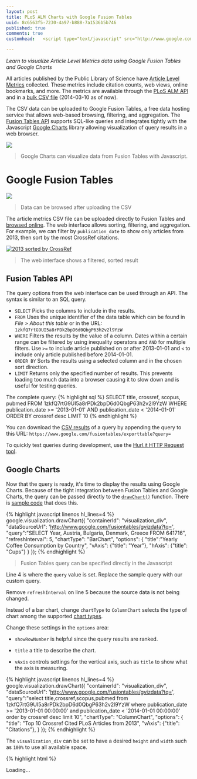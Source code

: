 ```yaml
--- 
layout: post
title: PLoS ALM Charts with Google Fusion Tables
uuid: 8c6563f5-7230-4a97-b888-7a1536b5b746
published: true
comments: true
customhead:   <script type="text/javascript" src="http://www.google.com/jsapi"></script><script type="text/javascript" src="/file/8c6563f5-7230-4a97-b888-7a1536b5b746/columnChart.js"></script>

---
```


*Learn to visualize Article Level Metrics data using Google Fusion Tables and Google Charts*

All articles published by the Public Library of Science have [Article Level Metrics][plosalmdata] collected. These metrics include citation counts, web views, online bookmarks, and more. The metrics are available through the [PLoS ALM API][almapi] and in a [bulk CSV file][bulkcsv] (2014-03-10 as of now).

The CSV data can be uploaded to Google Fusion Tables, a free data hosting service that allows web-based browsing, filtering, and aggregation. The [Fusion Tables API][gftapi] supports SQL-like queries and integrates tightly with the Javascript [Google Charts][gcharts] library allowing visualization of query results in a web browser.

[plosalm]: http://article-level-metrics.plos.org/
[plosalmdata]: http://article-level-metrics.plos.org/plos-alm-data/
[gft]: http://www.google.com/drive/apps.html#fusiontables
[gftapi]: https://developers.google.com/fusiontables/
[gcharts]: https://developers.google.com/chart/ 
[almdata]: http://article-level-metrics.plos.org/plos-alm-data/
[bulkcsv]: http://article-level-metrics.plos.org/files/2012/10/alm_report_2014-03-10.csv
[almapi]: http://api.plos.org/alm/using-the-alm-api/




<a href="/file/8c6563f5-7230-4a97-b888-7a1536b5b746/columnChart.html">
  <img src ="/file/8c6563f5-7230-4a97-b888-7a1536b5b746/columnChart.png" class="mainimage" />
</a>
  
> Google Charts can visualize data from Fusion Tables with Javascript.

<!-- more -->



<!--
Google Fusion Tables API supports filtering and aggregation features compared to the default [PLoS ALM API][almapi].
-->




# Google Fusion Tables #

<a href="https://www.google.com/fusiontables/DataSource?docid=1zkfQ7rtG9UI5a8rPDk2bpD6d0QbgP63h2v2l9YzW&pli=1#rows:id=12">
  <img src ="/file/8c6563f5-7230-4a97-b888-7a1536b5b746/gft.browse.online.png" class="mainimage" />
</a>

> Data can be browsed after uploading the CSV

The article metrics CSV file can be uploaded directly to Fusion Tables and [browsed online][mytable]. The web interface allows sorting, filtering, and aggregation. For example, we can filter by `publication_date` to show only articles from 2013, then sort by the most CrossRef citations.

[mytable]: https://www.google.com/fusiontables/DataSource?docid=1zkfQ7rtG9UI5a8rPDk2bpD6d0QbgP63h2v2l9YzW&pli=1#rows:id=12

<a href="https://www.google.com/fusiontables/DataSource?docid=1zkfQ7rtG9UI5a8rPDk2bpD6d0QbgP63h2v2l9YzW#rows:id=13"><img src ="/file/8c6563f5-7230-4a97-b888-7a1536b5b746/gft.filter.sort.png" alt="2013 sorted by CrossRef" class="mainimage"/></a>

> The web interface shows a filtered, sorted result

## Fusion Tables API ##

The query options from the web interface can be used through an API. The syntax is similar to an SQL query. 

* `SELECT` Picks the columns to include in the results.
* `FROM` Uses the unique identifier of the data table which can be found in *File > About this table* or in the URL: `1zkfQ7rtG9UI5a8rPDk2bpD6d0QbgP63h2v2l9YzW`
* `WHERE` Filters the results by the value of a column. Dates within a certain range can be filtered by using inequality operators and `AND` for multiple filters. Use `>=` to include article published on or after 2013-01-01 and `<` to include only article published before 2014-01-01.
* `ORDER BY` Sorts the results using a selected column and in the chosen sort direction.
* `LIMIT` Returns only the specified number of results. This prevents loading too much data into a browser causing it to slow down and is useful for testing queries.

The complete query:
{% highlight sql %}
SELECT title, crossref, scopus, pubmed FROM 1zkfQ7rtG9UI5a8rPDk2bpD6d0QbgP63h2v2l9YzW WHERE publication_date >= '2013-01-01' AND publication_date < '2014-01-01' ORDER BY crossref desc LIMIT 10
{% endhighlight %}

You can download the [CSV results][query] of a query by appending the query to this URL: `https://www.google.com/fusiontables/exporttable?query=`

[query]: https://www.google.com/fusiontables/exporttable?query=SELECT%20title%2C%20crossref%2C%20scopus%2C%20pubmed%20FROM%201zkfQ7rtG9UI5a8rPDk2bpD6d0QbgP63h2v2l9YzW%20WHERE%20publication_date%20%3E%3D%20%272013-01-01%27%20AND%20publication_date%20%3C%20%272014-01-01%27%20ORDER%20BY%20crossref%20desc%20LIMIT%2010

To quickly test queries during development, use the [Hurl.it HTTP Request tool][querytest].

[querytest]: http://www.hurl.it/?url=www.google.com/fusiontables/exporttable&method=get&args=%7B%22query%22%3A%5B%22SELECT%20title%2C%20crossref%2C%20scopus%2C%20pubmed%20FROM%201zkfQ7rtG9UI5a8rPDk2bpD6d0QbgP63h2v2l9YzW%20WHERE%20publication_date%20%3E%3D%20%272013-01-01%27%20AND%20publication_date%20%3C%20%272014-01-01%27%20ORDER%20BY%20crossref%20desc%20LIMIT%2010%22%5D%7D




Google Charts
---
Now that the query is ready, it's time to display the results using Google Charts. Because of the tight integration between Fusion Tables and Google Charts, the query can be passed directly to the [`drawChart()`][drawchart] function. There is [sample code][drawchartdemo] that does this.

[drawchartdemo]: https://developers.google.com/chart/interactive/docs/fusiontables
[drawchart]: https://developers.google.com/chart/interactive/docs/reference#google.visualization.drawchart

{% highlight javascript linenos hl_lines=4 %}
google.visualization.drawChart({
        "containerId": "visualization_div",
        "dataSourceUrl": 'http://www.google.com/fusiontables/gvizdata?tq=',
        "query":"SELECT Year, Austria, Bulgaria, Denmark, Greece FROM 641716",
        "refreshInterval": 5,
        "chartType": "BarChart",
        "options": {
          "title":"Yearly Coffee Consumption by Country",
          "vAxis": {"title": "Year"},
          "hAxis": {"title": "Cups"}
        }
      });
{% endhighlight %}

> Fusion Tables query can be specified directly in the Javascript

Line 4 is where the `query` value is set. Replace the sample query with our custom query.

Remove `refreshInterval` on line 5 because the source data is not being changed.

Instead of a bar chart, change `chartType` to `ColumnChart` selects the type of chart among the supported [chart types][charttypes].

Change these settings in the `options` area:

* `showRowNumber` is helpful since the query results are ranked.

* `title` a title to describe the chart.
* `vAxis` controls settings for the vertical axis, such as `title` to show what the axis is measuring.

[charttypes]: https://developers.google.com/apps-script/reference/charts/chart-type

{% highlight javascript linenos hl_lines=4 %}
      google.visualization.drawChart({
        "containerId": "visualization_div",
        "dataSourceUrl": 'http://www.google.com/fusiontables/gvizdata?tq=',
        "query":"select title,crossref,scopus,pubmed from 1zkfQ7rtG9UI5a8rPDk2bpD6d0QbgP63h2v2l9YzW where publication_date >= '2013-01-01 00:00:00' and publication_date < '2014-01-01 00:00:00' order by crossref desc limit 10",
        "chartType": "ColumnChart",
        "options": {
          "title": "Top 10 Crossref Cited PLoS Articles from 2013",
          "vAxis": {"title": "Citations"},
        }
      });
{% endhighlight %}


The `visualization_div` can be set to have a desired `height` and `width` such as `100%` to use all available space. 

{% highlight html %}
  <div id="visualization_div" style="width: 100%; height: 100%;">Loading...</div>
{% endhighlight %}

Adding some text like "Loading..." helps prevent users from being confused by a blank screen if the visualization takes time to load. The rest of the sample code can be left as-is. 

<div id="visualization_div" style="width: 90%; height: 400px; margin-left:auto;margin-right:auto;margin-bottom:.5em;">Loading...</div>

> The final chart can be embedded in a web page or [displayed on its own][customchart]

[customchart]: /file/8c6563f5-7230-4a97-b888-7a1536b5b746/columnChart.html


Even this basic chart has an element of interactivity. When the user hovers their mouse on a column, a label will appear sshowing the full article title and an exact citation count. This provides important detail without consuming additional screen space.


Although this is a basic query and visualization, we can see what the top CrossRef cited articles were for 2013, and compare their citation counts. For example the #1 article received approximately twice as many citations as the #3 article. We can also see that most of the top-cited CrossRef articles had fewer Scopus citations, except for "Post-Treatment HIV-1 Controllers..." and "A Guide to Enterotypes across the..." which for some reason received more Scopus than CrossRef citations. We can also see that "PKC? Phosphorylates PI3K? to..." received a high amount of Crossref citations, it received relatively few Scopus and zero Pubmed citations. These differences may be due to article awareness, citation inclusion methods, and timeframe. While it is impossible to draw conclusions from a single chart, even this basic visualization can indicate possible areas of interest for further study.



Additional options would be to add more user interaction, such as allowing the user to choose which year to filter by, and which citation sources to include and sort. Additionally we might add links via the DOI so that users could click directly from the visualization through to the actual article. These features will be explored in upcoming articles.
